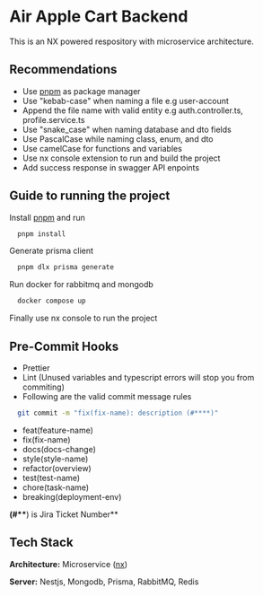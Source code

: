 # Air Apple Cart Backend

This is an NX powered respository with microservice architecture.

## Recommendations

- Use [pnpm](https://pnpm.io/installation) as package manager
- Use "kebab-case" when naming a file e.g user-account
- Append the file name with valid entity e.g auth.controller.ts, profile.service.ts
- Use "snake_case" when naming database and dto fields
- Use PascalCase while naming class, enum, and dto
- Use camelCase for functions and variables
- Use nx console extension to run and build the project
- Add success response in swagger API enpoints

## Guide to running the project

Install [pnpm](https://pnpm.io/installation) and run

```bash
  pnpm install
```

Generate prisma client

```bash
  pnpm dlx prisma generate
```

Run docker for rabbitmq and mongodb

```bash
  docker compose up
```

Finally use nx console to run the project

## Pre-Commit Hooks

- Prettier
- Lint (Unused variables and typescript errors will stop you from commiting)
- Following are the valid commit message rules

```bash
  git commit -m "fix(fix-name): description (#****)"
```

- feat(feature-name)
- fix(fix-name)
- docs(docs-change)
- style(style-name)
- refactor(overview)
- test(test-name)
- chore(task-name)
- breaking(deployment-env)

**(#\*\***) is Jira Ticket Number\*\*

## Tech Stack

**Architecture:** Microservice ([nx](https://nx.dev))

**Server:** Nestjs, Mongodb, Prisma, RabbitMQ, Redis
